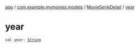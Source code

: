 [app](../../index.md) / [com.example.mymovies.models](../index.md) / [MovieSerieDetail](index.md) / [year](./year.md)

# year

`val year: `[`String`](https://kotlinlang.org/api/latest/jvm/stdlib/kotlin/-string/index.html)